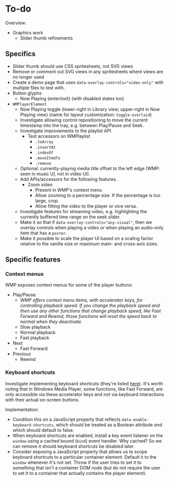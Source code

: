 
# To-do

Overview:

* Graphics work
  * Slider thumb refinements

## Specifics

* Slider thumb should use CSS spritesheets, not SVG views
* Remove or comment out SVG views in any spritesheets where views are no longer used
* Create a demo page that uses `data-overlay-controls="video-only"` with multiple files to test with.
* Button glyphs
  * Now Playing (enter/exit) (with disabled states too)
* `WMPlayerElement`
  * Now Playing toggle (lower-right in Library view; upper-right in Now Playing view) (name for layout customization: `toggle-overlaid`)
  * Investigate allowing control repositioning to move the current timestamp into the tray, e.g. between Play/Pause and Seek.
  * Investigate improvements to the playlist API
    * Test accessors on WMPlaylist
      * `.toArray`
      * `.insertAt`
      * `.indexOf`
      * `.moveItemTo`
      * `.remove`
  * Optional: currently-playing media title offset to the left edge (WMP: seen in music UI, not in video UI).
  * Add APIs/accessors for the following features.
    * Zoom video
      * Present in WMP's context menu
      * Allow zooming to a percentage size. If the percentage is too large, crop.
      * Allow fitting the video to the player or vice versa.
  * Investigate features for streaming video, e.g. highlighting the currently buffered time range on the seek slider.
  * Make it so that if `data-overlay-controls="any-visual"`, then we overlay controls when playing a video *or* when playing an audio-only item that has a `poster`.
  * Make it possible to scale the player UI based on a scaling factor relative to the vanilla size *or* maximum main- and cross-axis sizes.
  
## Specific features

### Context menus

WMP exposes context menus for some of the player buttons:

* Play/Pause
  * *WMP offers context menu items, with accelerator keys, for controlling playback speed. If you change the playback speed and then use any other functions that change playback speed, like Fast Forward and Rewind, those functions will reset the speed back to normal when they deactivate.*
  * Slow playback
  * Normal playback
  * Fast playback
* Next
  * Fast Forward
* Previous
  * Rewind

  
### Keyboard shortcuts
  
Investigate implementing keyboard shortcuts (they're listed [here](https://www.instructables.com/Keyboard-Shortcuts-for-Windows-Media-Player/)). It's worth noting that in Windows Media Player, some functions, like Fast Forward, are only accessible via these accelerator keys and not via keyboard interactions with their actual on-screen buttons.

Implementation:

* Condition this on a JavaScript property that reflects `data-enable-keyboard-shortcuts`, which should be treated as a Boolean attribute *and* which should default to false.
* When keyboard shortcuts are enabled, install a key event listener on the `window` using a cached bound (`bind`) event handler. Why cached? So we can remove it should keyboard shortcuts be disabled later.
* Consider exposing a JavaScript property that allows us to scope keyboard shortcuts to a particular container element. Default it to the `window` whenever it's not set. Throw if the user tries to set it to something that isn't a container DOM node (but do not require the user to set it to a container that actually contains the player element).